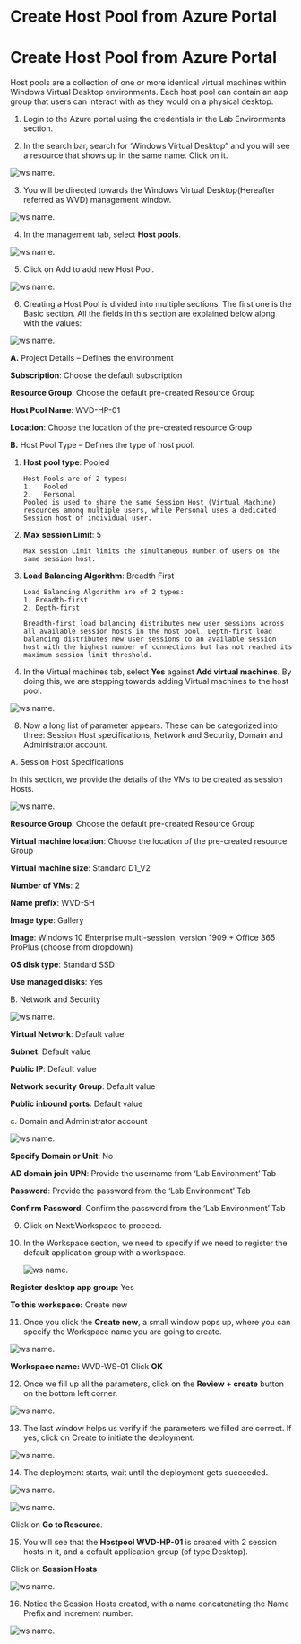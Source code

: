 # Create Host Pool from Azure Portal 
# Create Host Pool from Azure Portal 
 
 Host pools are a collection of one or more identical virtual machines within Windows Virtual Desktop environments. Each host pool can contain an app group that users can interact with as they would on a physical desktop. 

1. Login to the Azure portal using the credentials in the Lab Environments section. 

2. In the search bar, search for ‘Windows Virtual Desktop” and you will see a resource that shows up in the same name. Click on it. 

![ws name.](media/1.png)
 

3. You will be directed towards the Windows Virtual Desktop(Hereafter referred as WVD) management window.  

![ws name.](media/2.png)


4. In the management tab, select **Host pools**. 

![ws name.](media/3.png)


5. Click on Add to add new Host Pool. 

![ws name.](media/4.png)


6. Creating a Host Pool is divided into multiple sections. The first one is the Basic section. All the fields in this section are explained below along with the values: 

 ![ws name.](media/5.png)
 
 
**A.** Project Details – Defines the environment 

**Subscription**: Choose the default subscription

**Resource Group**: Choose the default pre-created Resource Group

**Host Pool Name**: WVD-HP-01 

**Location**: Choose the location of the pre-created resource Group

**B.** Host Pool Type – Defines the type of host pool. 

1. **Host pool type**: Pooled
 

       Host Pools are of 2 types:
       1.	Pooled
       2.	Personal
       Pooled is used to share the same Session Host (Virtual Machine) resources among multiple users, while Personal uses a dedicated   Session host of individual user.

   
    

    
2. **Max session Limit**: 5


       Max session Limit limits the simultaneous number of users on the same session host.
  
    
   
3. **Load Balancing Algorithm**: Breadth First



       Load Balancing Algorithm are of 2 types:
       1. Breadth-first
       2. Depth-first

       Breadth-first load balancing distributes new user sessions across all available session hosts in the host pool. Depth-first load balancing distributes new user sessions to an available session host with the highest number of connections but has not reached its maximum session limit threshold.
   
   

   
7. In the Virtual machines tab, select **Yes** against **Add virtual machines**. By doing this, we are stepping towards adding Virtual machines to the host pool. 

![ws name.](media/9.png)

8. Now a long list of parameter appears. These can be categorized into three: Session Host specifications, Network and Security, Domain and Administrator account. 

  A. Session Host Specifications 

   In this section, we provide the details of the VMs to be created as session Hosts. 
   
   ![ws name.](media/10.png)
   

   **Resource Group**: Choose the default pre-created Resource Group

   **Virtual machine location**: Choose the location of the pre-created resource Group

   **Virtual machine size**: Standard D1_V2 

   **Number of VMs**: 2 
   
   **Name prefix**: WVD-SH 

   **Image type**: Gallery 

   **Image**: Windows 10 Enterprise multi-session, version 1909 + Office 365 ProPlus (choose from dropdown) 

   **OS disk type**: Standard SSD 

   **Use managed disks**: Yes 
   
   
  B. Network and Security 
 
   ![ws name.](media/11.png)
   
  
  **Virtual Network**: Default value

  **Subnet**: Default value

  **Public IP**: Default value

  **Network security Group**: Default value

  **Public inbound ports**: Default value
 
 
 c. Domain and Administrator account 

  ![ws name.](media/12.png)
 

   **Specify Domain or Unit**: No 

   **AD domain join UPN**: Provide the username from ‘Lab Environment’ Tab

   **Password**: Provide the password from the ‘Lab Environment’ Tab

   **Confirm Password**: Confirm the password from the ‘Lab Environment’ Tab
   
9. Click on Next:Workspace to proceed. 

10. In the Workspace section, we need to specify if we need to register the default application group with a workspace. 

    ![ws name.](media/13.png)
    
    
**Register desktop app group:** Yes 

**To this workspace:** Create new
    
11.  Once you click the **Create new**, a small window pops up, where you can specify the Workspace name you are going to create.  

![ws name.](media/14.png)


**Workspace name:** WVD-WS-01 
Click **OK** 

12. Once we fill up all the parameters, click on the  **Review + create** button on the bottom left corner. 

![ws name.](media/15.png)


13. The last window helps us verify if the parameters we filled are correct. If yes, click on Create to initiate the deployment. 

![ws name.](media/16.png)


14. The deployment starts, wait until the deployment gets succeeded.  

![ws name.](media/17.png)


![ws name.](media/18.png)
 
 
Click on **Go to Resource**.

15. You will see that the **Hostpool WVD-HP-01** is created with 2 session hosts in it, and a default application group (of type Desktop). 

Click on **Session Hosts** 

![ws name.](media/19.png)


16. Notice the Session Hosts created, with a name concatenating the Name Prefix and increment number. 


![ws name.](media/20.png)

